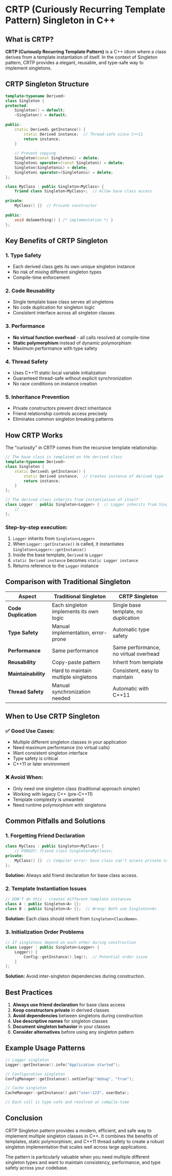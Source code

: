 # CRTP (Curiously Recurring Template Pattern) Singleton in C++

## What is CRTP?

**CRTP (Curiously Recurring Template Pattern)** is a C++ idiom where a class derives from a template instantiation of itself. In the context of Singleton pattern, CRTP provides a elegant, reusable, and type-safe way to implement singletons.

## CRTP Singleton Structure

```cpp
template<typename Derived>
class Singleton {
protected:
    Singleton() = default;
    ~Singleton() = default;
    
public:
    static Derived& getInstance() {
        static Derived instance;  // Thread-safe since C++11
        return instance;
    }
    
    // Prevent copying
    Singleton(const Singleton&) = delete;
    Singleton& operator=(const Singleton&) = delete;
    Singleton(Singleton&&) = delete;
    Singleton& operator=(Singleton&&) = delete;
};

class MyClass : public Singleton<MyClass> {
    friend class Singleton<MyClass>;  // Allow base class access
    
private:
    MyClass() {}  // Private constructor
    
public:
    void doSomething() { /* implementation */ }
};
```

## Key Benefits of CRTP Singleton

### 1. **Type Safety**
- Each derived class gets its own unique singleton instance
- No risk of mixing different singleton types
- Compile-time enforcement

### 2. **Code Reusability**
- Single template base class serves all singletons
- No code duplication for singleton logic
- Consistent interface across all singleton classes

### 3. **Performance**
- **No virtual function overhead** - all calls resolved at compile-time
- **Static polymorphism** instead of dynamic polymorphism
- Maximum performance with type safety

### 4. **Thread Safety**
- Uses C++11 static local variable initialization
- Guaranteed thread-safe without explicit synchronization
- No race conditions on instance creation

### 5. **Inheritance Prevention**
- Private constructors prevent direct inheritance
- Friend relationship controls access precisely
- Eliminates common singleton breaking patterns

## How CRTP Works

The "curiosity" in CRTP comes from the recursive template relationship:

```cpp
// The base class is templated on the derived class
template<typename Derived>
class Singleton {
    static Derived& getInstance() {
        static Derived instance;  // Creates instance of derived type
        return instance;
    }
};

// The derived class inherits from instantiation of itself
class Logger : public Singleton<Logger> {  // Logger inherits from Singleton<Logger>
    // ...
};
```

### Step-by-step execution:
1. `Logger` inherits from `Singleton<Logger>`
2. When `Logger::getInstance()` is called, it instantiates `Singleton<Logger>::getInstance()`
3. Inside the base template, `Derived` is `Logger`
4. `static Derived instance` becomes `static Logger instance`
5. Returns reference to the `Logger` instance

## Comparison with Traditional Singleton

| Aspect | **Traditional Singleton** | **CRTP Singleton** |
|--------|---------------------------|-------------------|
| **Code Duplication** | Each singleton implements its own logic | Single base template, no duplication |
| **Type Safety** | Manual implementation, error-prone | Automatic type safety |
| **Performance** | Same performance | Same performance, no virtual overhead |
| **Reusability** | Copy-paste pattern | Inherit from template |
| **Maintainability** | Hard to maintain multiple singletons | Consistent, easy to maintain |
| **Thread Safety** | Manual synchronization needed | Automatic with C++11 |

## When to Use CRTP Singleton

### ✅ **Good Use Cases:**
- Multiple different singleton classes in your application
- Need maximum performance (no virtual calls)
- Want consistent singleton interface
- Type safety is critical
- C++11 or later environment

### ❌ **Avoid When:**
- Only need one singleton class (traditional approach simpler)
- Working with legacy C++ (pre-C++11)
- Template complexity is unwanted
- Need runtime polymorphism with singletons

## Common Pitfalls and Solutions

### 1. **Forgetting Friend Declaration**
```cpp
class MyClass : public Singleton<MyClass> {
    // FORGOT: friend class Singleton<MyClass>;
private:
    MyClass() {}  // Compiler error: base class can't access private constructor
};
```

**Solution:** Always add friend declaration for base class access.

### 2. **Template Instantiation Issues**
```cpp
// DON'T do this - creates different template instances
class A : public Singleton<A> {};
class B : public Singleton<A> {};  // Wrong! Both use Singleton<A>
```

**Solution:** Each class should inherit from `Singleton<ClassName>`.

### 3. **Initialization Order Problems**
```cpp
// If singletons depend on each other during construction
class Logger : public Singleton<Logger> {
    Logger() {
        Config::getInstance().log();  // Potential order issue
    }
};
```

**Solution:** Avoid inter-singleton dependencies during construction.

## Best Practices

1. **Always use friend declaration** for base class access
2. **Keep constructors private** in derived classes
3. **Avoid dependencies** between singletons during construction
4. **Use descriptive names** for singleton classes
5. **Document singleton behavior** in your classes
6. **Consider alternatives** before using any singleton pattern

## Example Usage Patterns

```cpp
// Logger singleton
Logger::getInstance().info("Application started");

// Configuration singleton  
ConfigManager::getInstance().setConfig("debug", "true");

// Cache singleton
CacheManager::getInstance().put("user:123", userData);

// Each call is type-safe and resolved at compile-time
```

## Conclusion

CRTP Singleton pattern provides a modern, efficient, and safe way to implement multiple singleton classes in C++. It combines the benefits of templates, static polymorphism, and C++11 thread safety to create a robust singleton implementation that scales well across large applications.

The pattern is particularly valuable when you need multiple different singleton types and want to maintain consistency, performance, and type safety across your codebase.

